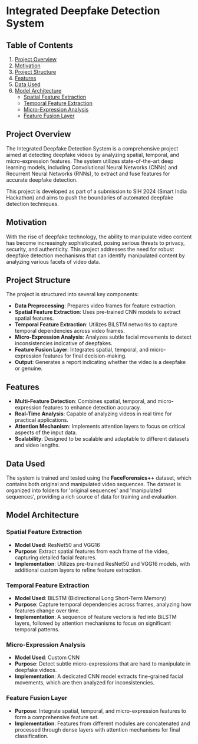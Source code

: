 # Integrated Deepfake Detection System

## Table of Contents
1. [Project Overview](#project-overview)
2. [Motivation](#motivation)
3. [Project Structure](#project-structure)
4. [Features](#features)
5. [Data Used](#data-used)
6. [Model Architecture](#model-architecture)
    - [Spatial Feature Extraction](#spatial-feature-extraction)
    - [Temporal Feature Extraction](#temporal-feature-extraction)
    - [Micro-Expression Analysis](#micro-expression-analysis)
    - [Feature Fusion Layer](#feature-fusion-layer)

## Project Overview

The Integrated Deepfake Detection System is a comprehensive project aimed at detecting deepfake videos by analyzing spatial, temporal, and micro-expression features. The system utilizes state-of-the-art deep learning models, including Convolutional Neural Networks (CNNs) and Recurrent Neural Networks (RNNs), to extract and fuse features for accurate deepfake detection.

This project is developed as part of a submission to SIH 2024 (Smart India Hackathon) and aims to push the boundaries of automated deepfake detection techniques.

## Motivation

With the rise of deepfake technology, the ability to manipulate video content has become increasingly sophisticated, posing serious threats to privacy, security, and authenticity. This project addresses the need for robust deepfake detection mechanisms that can identify manipulated content by analyzing various facets of video data.

## Project Structure

The project is structured into several key components:

- **Data Preprocessing**: Prepares video frames for feature extraction.
- **Spatial Feature Extraction**: Uses pre-trained CNN models to extract spatial features.
- **Temporal Feature Extraction**: Utilizes BiLSTM networks to capture temporal dependencies across video frames.
- **Micro-Expression Analysis**: Analyzes subtle facial movements to detect inconsistencies indicative of deepfakes.
- **Feature Fusion Layer**: Integrates spatial, temporal, and micro-expression features for final decision-making.
- **Output**: Generates a report indicating whether the video is a deepfake or genuine.

## Features

- **Multi-Feature Detection**: Combines spatial, temporal, and micro-expression features to enhance detection accuracy.
- **Real-Time Analysis**: Capable of analyzing videos in real time for practical applications.
- **Attention Mechanism**: Implements attention layers to focus on critical aspects of the input data.
- **Scalability**: Designed to be scalable and adaptable to different datasets and video lengths.

## Data Used

The system is trained and tested using the **FaceForensics++** dataset, which contains both original and manipulated video sequences. The dataset is organized into folders for 'original sequences' and 'manipulated sequences', providing a rich source of data for training and evaluation.

## Model Architecture

### Spatial Feature Extraction

- **Model Used**: ResNet50 and VGG16
- **Purpose**: Extract spatial features from each frame of the video, capturing detailed facial features.
- **Implementation**: Utilizes pre-trained ResNet50 and VGG16 models, with additional custom layers to refine feature extraction.

### Temporal Feature Extraction

- **Model Used**: BiLSTM (Bidirectional Long Short-Term Memory)
- **Purpose**: Capture temporal dependencies across frames, analyzing how features change over time.
- **Implementation**: A sequence of feature vectors is fed into BiLSTM layers, followed by attention mechanisms to focus on significant temporal patterns.

### Micro-Expression Analysis

- **Model Used**: Custom CNN
- **Purpose**: Detect subtle micro-expressions that are hard to manipulate in deepfake videos.
- **Implementation**: A dedicated CNN model extracts fine-grained facial movements, which are then analyzed for inconsistencies.

### Feature Fusion Layer

- **Purpose**: Integrate spatial, temporal, and micro-expression features to form a comprehensive feature set.
- **Implementation**: Features from different modules are concatenated and processed through dense layers with attention mechanisms for final classification.
